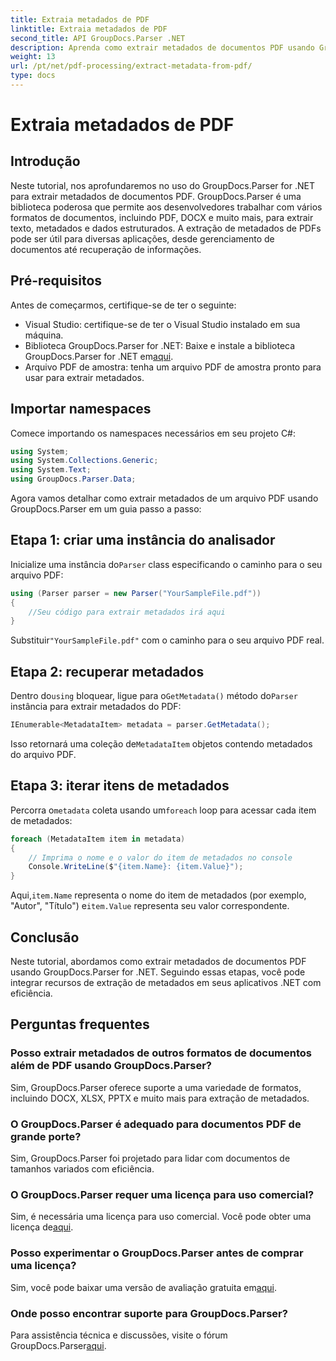 ```yaml
---
title: Extraia metadados de PDF
linktitle: Extraia metadados de PDF
second_title: API GroupDocs.Parser .NET
description: Aprenda como extrair metadados de documentos PDF usando GroupDocs.Parser for .NET. Este guia abrangente cobre instruções passo a passo e pré-requisitos.
weight: 13
url: /pt/net/pdf-processing/extract-metadata-from-pdf/
type: docs
---
```

# Extraia metadados de PDF

## Introdução
Neste tutorial, nos aprofundaremos no uso do GroupDocs.Parser for .NET para extrair metadados de documentos PDF. GroupDocs.Parser é uma biblioteca poderosa que permite aos desenvolvedores trabalhar com vários formatos de documentos, incluindo PDF, DOCX e muito mais, para extrair texto, metadados e dados estruturados. A extração de metadados de PDFs pode ser útil para diversas aplicações, desde gerenciamento de documentos até recuperação de informações.
## Pré-requisitos
Antes de começarmos, certifique-se de ter o seguinte:
- Visual Studio: certifique-se de ter o Visual Studio instalado em sua máquina.
-  Biblioteca GroupDocs.Parser for .NET: Baixe e instale a biblioteca GroupDocs.Parser for .NET em[aqui](https://releases.groupdocs.com/parser/net/).
- Arquivo PDF de amostra: tenha um arquivo PDF de amostra pronto para usar para extrair metadados.

## Importar namespaces
Comece importando os namespaces necessários em seu projeto C#:
```csharp
using System;
using System.Collections.Generic;
using System.Text;
using GroupDocs.Parser.Data;
```

Agora vamos detalhar como extrair metadados de um arquivo PDF usando GroupDocs.Parser em um guia passo a passo:
## Etapa 1: criar uma instância do analisador
 Inicialize uma instância do`Parser` class especificando o caminho para o seu arquivo PDF:
```csharp
using (Parser parser = new Parser("YourSampleFile.pdf"))
{
    //Seu código para extrair metadados irá aqui
}
```
 Substituir`"YourSampleFile.pdf"` com o caminho para o seu arquivo PDF real.
## Etapa 2: recuperar metadados
 Dentro do`using` bloquear, ligue para o`GetMetadata()` método do`Parser` instância para extrair metadados do PDF:
```csharp
IEnumerable<MetadataItem> metadata = parser.GetMetadata();
```
 Isso retornará uma coleção de`MetadataItem` objetos contendo metadados do arquivo PDF.
## Etapa 3: iterar itens de metadados
 Percorra o`metadata` coleta usando um`foreach` loop para acessar cada item de metadados:
```csharp
foreach (MetadataItem item in metadata)
{
    // Imprima o nome e o valor do item de metadados no console
    Console.WriteLine($"{item.Name}: {item.Value}");
}
```
 Aqui,`item.Name` representa o nome do item de metadados (por exemplo, "Autor", "Título") e`item.Value` representa seu valor correspondente.

## Conclusão
Neste tutorial, abordamos como extrair metadados de documentos PDF usando GroupDocs.Parser for .NET. Seguindo essas etapas, você pode integrar recursos de extração de metadados em seus aplicativos .NET com eficiência.

## Perguntas frequentes
### Posso extrair metadados de outros formatos de documentos além de PDF usando GroupDocs.Parser?
Sim, GroupDocs.Parser oferece suporte a uma variedade de formatos, incluindo DOCX, XLSX, PPTX e muito mais para extração de metadados.
### O GroupDocs.Parser é adequado para documentos PDF de grande porte?
Sim, GroupDocs.Parser foi projetado para lidar com documentos de tamanhos variados com eficiência.
### O GroupDocs.Parser requer uma licença para uso comercial?
 Sim, é necessária uma licença para uso comercial. Você pode obter uma licença de[aqui](https://purchase.groupdocs.com/buy).
### Posso experimentar o GroupDocs.Parser antes de comprar uma licença?
 Sim, você pode baixar uma versão de avaliação gratuita em[aqui](https://releases.groupdocs.com/).
### Onde posso encontrar suporte para GroupDocs.Parser?
 Para assistência técnica e discussões, visite o fórum GroupDocs.Parser[aqui](https://forum.groupdocs.com/c/parser/17).